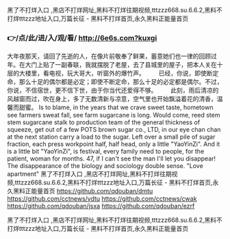 
黑了不打烊入口 ,黑店不打烊网址,黑料不打烊往期视频,tttzzz668.su.6.6.2,黑料不打烊tttzzz地址入口,万篇长征 - 黑料不打烊首页,永久黑料正能量首页




### 👉/点/此/进/入/观/看/ http://6e6s.com?kuxgi




大年夜那天，请回了先逝的人，在像片前敬奉了鲜果，蓄意她们也一律的回顾过年。在大门上贴了一副春联，我就摆脱了老屋，去了县城里的屋子，把本人关在十层的大楼里，看电视，玩大哥大，听窗外的爆竹声。
　　已经，你说，即使断定命，那么十足的偶尔都是必定；即使不断定命，那么十足的必定都是偶尔。不过，你说，不信宿世，更不信下世，由于你当代还爱得不够。
　　此刻，雨后清凉的风越窗而过，吹在身上，多了无数清新与凉意，空气里也开始飘溢着花的清香，温馨而甜蜜。
Is to blame, in the years that we crave sweet taste, hometown see farmers sweat fall, see farm sugarcane is long.
Would come, reed stem stem sugarcane stalk to production team of the general thickness of squeeze, get out of a few POTS brown sugar co., LTD, in our eye chan chan at the next station carry a load to the sugar.
Left over a small pile of sugar fraction, each press workpoint half, half head, only a little "YaoYinZi".
And it is a little bit "YaoYinZi", is festival, every family need to people, for the patient, woman for months.
47, if I can't see the man I'll let you disappear!
The disappearance of the biology and sociology double sense.
"Love apartment"
黑了不打烊入口 ,黑店不打烊网址,黑料不打烊往期视频,tttzzz668.su.6.6.2,黑料不打烊tttzzz地址入口,万篇长征 - 黑料不打烊首页,永久黑料正能量首页 https://github.com/qdouban/dmtu
https://github.com/cctnews/vdtu
https://github.com/cctnews/cwak
https://github.com/qdouban/jsxa
https://github.com/qdouban/ezrf





黑了不打烊入口 ,黑店不打烊网址,黑料不打烊往期视频,tttzzz668.su.6.6.2,黑料不打烊tttzzz地址入口,万篇长征 - 黑料不打烊首页,永久黑料正能量首页
